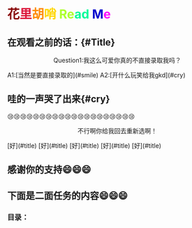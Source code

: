 # <font color=880000>花</font><font color=DC143C>里</font><font color=FF8C00>胡</font><font color=FFD700>哨</font> <font color=ADFF2F>Re</FONT><font color=00FA9A>ad</FONT> <font color=0000CD>M</font><font color=ffooff>e</font>




## 在观看之前的话：{#Title}
<p align="center">Question1:我这么可爱你真的不直接录取我吗？</p>
A1:[当然是要直接录取的](#smile)
A2:[开什么玩笑给我gkd](#cry)








































## 哇的一声哭了出来{#cry}
:cry::cry::cry::cry::cry::cry::cry::cry::cry::cry::cry::cry::cry::cry::cry::cry::cry::cry::cry::cry:
<p align="center">不行啊你给我回去重新选啊！</p>
[好](#title)
[好](#title)
[好](#title)
[好](#title)
[好](#title)










































## 感谢你的支持:smile::smile::smile:
## 下面是二面任务的内容:smile::smile::smile:
### 目录：